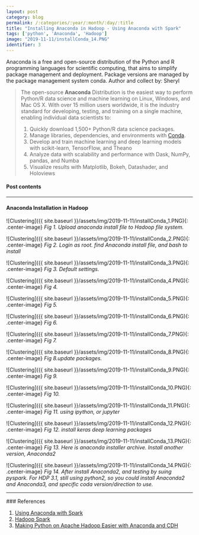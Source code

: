 ```yaml
---
layout: post
category: blog
permalink: /:categories/:year/:month/:day/:title
title: "Installing Anaconda in Hadoop - Using Anaconda with Spark"
tags: ['python', 'Anaconda', 'Hadoop']
image: "2019-11-11/installConda_14.PNG"
identifier: 3
---
```

Anaconda is a free and open-source distribution of the Python and R programming languages 
for scientific computing, that aims to simplify package management and deployment. 
Package versions are managed by the package management system conda.
Author and collect by: Sheryl

<!--more-->

<blockquote class="tip">
The open-source <strong>Anaconda</strong> Distribution is the easiest way to perform Python/R data science
 and machine learning on Linux, Windows, and Mac OS X. With over 15 million users worldwide, it is the industry 
 standard for developing, testing, and training on a single machine, enabling individual data scientists to:
   <ol>    
    <li>
      Quickly download 1,500+ Python/R data science packages.
    </li>
    <li>
      Manage libraries, dependencies, and environments with <a href="https://conda.io/en/latest/">Conda</a>.
    </li>
    <li>
      Develop and train machine learning and deep learning models with scikit-learn, TensorFlow, and Theano
    </li>
    <li>
	Analyze data with scalability and performance with Dask, NumPy, pandas, and Numba
	</li>
    <li>
	Visualize results with Matplotlib, Bokeh, Datashader, and Holoviews
	</li>
  </ol>
</blockquote>

<div class="list-of-contents">
  <h4>Post contents</h4>
  <ul></ul>
</div>


<hr class="with-margin">
<h4 class="header" id="quantization">Anaconda Installation in Hadoop</h4>

![Clustering]({{ site.baseurl }}/assets/img/2019-11-11/installConda_1.PNG){: .center-image}
<em class="figure">Fig 1. Upload anaconda install file to Hadoop file system.
</em>
<br>

![Clustering]({{ site.baseurl }}/assets/img/2019-11-11/installConda_2.PNG){: .center-image}
<em class="figure">Fig 2. Login as root. find Anaconda install file, and bash to install</em>
<br>


![Clustering]({{ site.baseurl }}/assets/img/2019-11-11/installConda_3.PNG){: .center-image}
<em class="figure">Fig 3. Default settings.</em>
<br>


![Clustering]({{ site.baseurl }}/assets/img/2019-11-11/installConda_4.PNG){: .center-image}
<em class="figure">Fig 4. </em>
<br>

![Clustering]({{ site.baseurl }}/assets/img/2019-11-11/installConda_5.PNG){: .center-image}
<em class="figure">Fig 5. </em>
<br>

![Clustering]({{ site.baseurl }}/assets/img/2019-11-11/installConda_6.PNG){: .center-image}
<em class="figure">Fig 6. </em>
<br>

![Clustering]({{ site.baseurl }}/assets/img/2019-11-11/installConda_7.PNG){: .center-image}
<em class="figure">Fig 7. </em>
<br>

![Clustering]({{ site.baseurl }}/assets/img/2019-11-11/installConda_8.PNG){: .center-image}
<em class="figure">Fig 8.update packages.</em>
<br>

![Clustering]({{ site.baseurl }}/assets/img/2019-11-11/installConda_9.PNG){: .center-image}
<em class="figure">Fig 9. </em>
<br>

![Clustering]({{ site.baseurl }}/assets/img/2019-11-11/installConda_10.PNG){: .center-image}
<em class="figure">Fig 10. </em>
<br>

![Clustering]({{ site.baseurl }}/assets/img/2019-11-11/installConda_11.PNG){: .center-image}
<em class="figure">Fig 11. using ipython, or jupyter </em>
<br>

![Clustering]({{ site.baseurl }}/assets/img/2019-11-11/installConda_12.PNG){: .center-image}
<em class="figure">Fig 12. install keras deep learning packages</em>
<br>

![Clustering]({{ site.baseurl }}/assets/img/2019-11-11/installConda_13.PNG){: .center-image}
<em class="figure">Fig 13. Here is anaconda installer archive. Install another version, Anaconda2</em>
<br>

![Clustering]({{ site.baseurl }}/assets/img/2019-11-11/installConda_14.PNG){: .center-image}
<em class="figure">Fig 14. After install Anaconda2, and testing by suing pyspark. 
For HDP 3.1, still using python2, so you could install Anaconda2 and Anaconda3, and specific coda version/direction to use.</em>
<br>


<hr class="with-margin">
### References

<ol>
  <li><a href="https://docs.anaconda.com/anaconda-scale/spark/">Using Anaconda with Spark</a></li>
  <li><a href="https://enterprise-docs.anaconda.com/en/latest/data-science-workflows/templates/spark-hadoop.html">Hadoop Spark</a></li>
  <li><a href="https://dzone.com/articles/making-python-on-apache-hadoop-easier-with-anacond">Making Python on Apache Hadoop Easier with Anaconda and CDH</a></li>
</ol>
